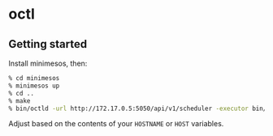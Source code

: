# octl

## Getting started
Install minimesos, then:
```bash
% cd minimesos
% minimesos up
% cd ..
% make
% bin/octld -url http://172.17.0.5:5050/api/v1/scheduler -executor bin/octl-executor -verbose -server.address `dig +short $HOSTNAME`
```

Adjust based on the contents of your `HOSTNAME` or `HOST` variables.